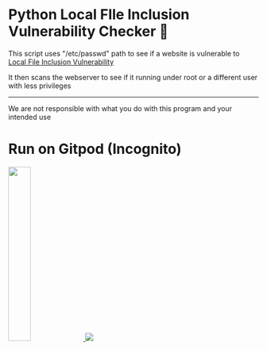 # Python Local FIle Inclusion Vulnerability Checker 🔎

This script uses "/etc/passwd" path to see if a website is vulnerable to [Local File Inclusion Vulnerability](https://www.acunetix.com/blog/articles/local-file-inclusion-lfi/)

It then scans the webserver to see if it running under root or a different user with less privileges

------------------------------------------------------------------------------------------

We are not responsible with what you do with this program and your intended use

# Run on Gitpod (Incognito)
<a href="https://gitpod.io/#https://github.com/Podzied/PyLFI">
<img src="https://gitpod.io/static/media/gitpod.a7ab6752.svg" width=30%/>

  
  
  
<img src="https://img.shields.io/badge/gitpod-f06611.svg?style=for-the-badge&logo=gitpod&logoColor=white"/>
